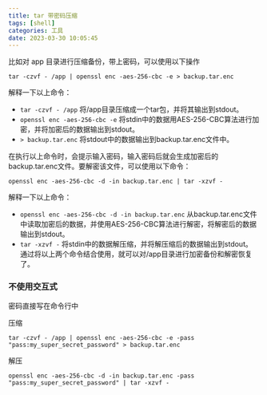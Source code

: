 ```yaml
---
title: tar 带密码压缩
tags: [shell]
categories: 工具
date: 2023-03-30 10:05:45
---
```


比如对 app 目录进行压缩备份，带上密码，可以使用以下操作

```shell
tar -czvf - /app | openssl enc -aes-256-cbc -e > backup.tar.enc
```

解释一下以上命令：

- `tar -czvf - /app` 将/app目录压缩成一个tar包，并将其输出到stdout。
- `openssl enc -aes-256-cbc -e` 将stdin中的数据用AES-256-CBC算法进行加密，并将加密后的数据输出到stdout。
- `> backup.tar.enc` 将stdout中的数据输出到backup.tar.enc文件中。

<!-- more -->

在执行以上命令时，会提示输入密码，输入密码后就会生成加密后的backup.tar.enc文件。要解密该文件，可以使用以下命令：

```shell
openssl enc -aes-256-cbc -d -in backup.tar.enc | tar -xzvf -
```

解释一下以上命令：

- `openssl enc -aes-256-cbc -d -in backup.tar.enc` 从backup.tar.enc文件中读取加密后的数据，并使用AES-256-CBC算法进行解密，将解密后的数据输出到stdout。
- `tar -xzvf -` 将stdin中的数据解压缩，并将解压缩后的数据输出到stdout。
通过将以上两个命令结合使用，就可以对/app目录进行加密备份和解密恢复了。


### 不使用交互式

密码直接写在命令行中

压缩

```shell
tar -czvf - /app | openssl enc -aes-256-cbc -e -pass "pass:my_super_secret_password" > backup.tar.enc
```

解压

```shell
openssl enc -aes-256-cbc -d -in backup.tar.enc -pass "pass:my_super_secret_password" | tar -xzvf -
```



